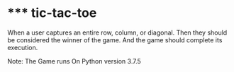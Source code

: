 # *** tic-tac-toe


When a user captures an entire row, column, or diagonal. 
Then they should be considered the winner of the game.
And the game should complete its execution.


Note: The Game runs On Python version 3.7.5
